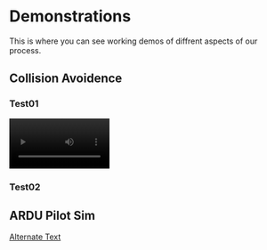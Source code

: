 # Demonstrations
This is where you can see working demos of diffrent aspects of our process.

## Collision Avoidence

### Test01
<video src="https://drive.google.com/file/d/1sfoY2eX5Lp4v28I3MlnGT8bDylM5qbCA/view?usp=sharing" width="180"/>/
### Test02

## ARDU Pilot Sim

[Alternate Text](https://drive.google.com/file/d/1sfoY2eX5Lp4v28I3MlnGT8bDylM5qbCA/view?usp=sharing)
